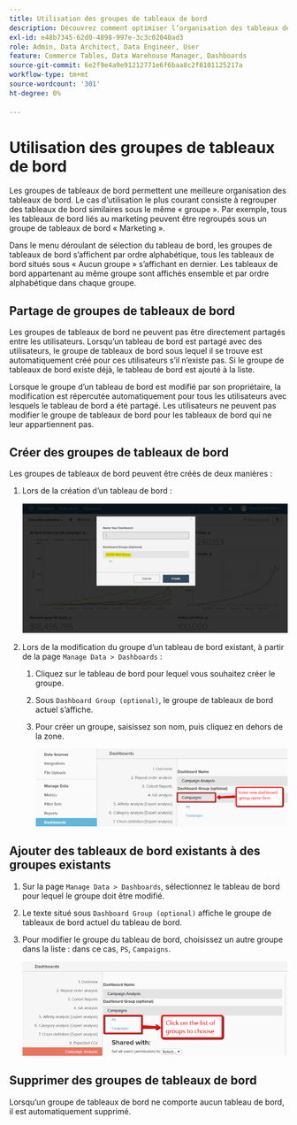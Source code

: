 ```yaml
---
title: Utilisation des groupes de tableaux de bord
description: Découvrez comment optimiser l’organisation des tableaux de bord.
exl-id: e48b7345-62d0-4898-997e-3c3c02040ad3
role: Admin, Data Architect, Data Engineer, User
feature: Commerce Tables, Data Warehouse Manager, Dashboards
source-git-commit: 6e2f9e4a9e91212771e6f6baa8c2f8101125217a
workflow-type: tm+mt
source-wordcount: '301'
ht-degree: 0%

---
```


# Utilisation des groupes de tableaux de bord

Les groupes de tableaux de bord permettent une meilleure organisation des tableaux de bord. Le cas d’utilisation le plus courant consiste à regrouper des tableaux de bord similaires sous le même « groupe ». Par exemple, tous les tableaux de bord liés au marketing peuvent être regroupés sous un groupe de tableaux de bord « Marketing ».

Dans le menu déroulant de sélection du tableau de bord, les groupes de tableaux de bord s’affichent par ordre alphabétique, tous les tableaux de bord situés sous « Aucun groupe » s’affichant en dernier. Les tableaux de bord appartenant au même groupe sont affichés ensemble et par ordre alphabétique dans chaque groupe.

## Partage de groupes de tableaux de bord

Les groupes de tableaux de bord ne peuvent pas être directement partagés entre les utilisateurs. Lorsqu’un tableau de bord est partagé avec des utilisateurs, le groupe de tableaux de bord sous lequel il se trouve est automatiquement créé pour ces utilisateurs s’il n’existe pas. Si le groupe de tableaux de bord existe déjà, le tableau de bord est ajouté à la liste.

Lorsque le groupe d’un tableau de bord est modifié par son propriétaire, la modification est répercutée automatiquement pour tous les utilisateurs avec lesquels le tableau de bord a été partagé. Les utilisateurs ne peuvent pas modifier le groupe de tableaux de bord pour les tableaux de bord qui ne leur appartiennent pas.

## Créer des groupes de tableaux de bord

Les groupes de tableaux de bord peuvent être créés de deux manières :

1. Lors de la création d’un tableau de bord :

   ![créer un groupe de tableaux de bord](../../assets/create-dashboard-groups-new-dashboard.png)

1. Lors de la modification du groupe d’un tableau de bord existant, à partir de la page `Manage Data > Dashboards` :

   1. Cliquez sur le tableau de bord pour lequel vous souhaitez créer le groupe.

   1. Sous `Dashboard Group (optional)`, le groupe de tableaux de bord actuel s’affiche.

   1. Pour créer un groupe, saisissez son nom, puis cliquez en dehors de la zone.

      ![créer un groupe de tableaux de bord](../../assets/create-dashboard-groups-existing-dashboard.png)

## Ajouter des tableaux de bord existants à des groupes existants

1. Sur la page `Manage Data > Dashboards`, sélectionnez le tableau de bord pour lequel le groupe doit être modifié.

1. Le texte situé sous `Dashboard Group (optional)` affiche le groupe de tableaux de bord actuel du tableau de bord.

1. Pour modifier le groupe du tableau de bord, choisissez un autre groupe dans la liste : dans ce cas, `PS`, `Campaigns`.

   ![tableau de bord de modification de groupe](../../assets/add-existing-dashboard-existing-group.png)

## Supprimer des groupes de tableaux de bord

Lorsqu’un groupe de tableaux de bord ne comporte aucun tableau de bord, il est automatiquement supprimé.
